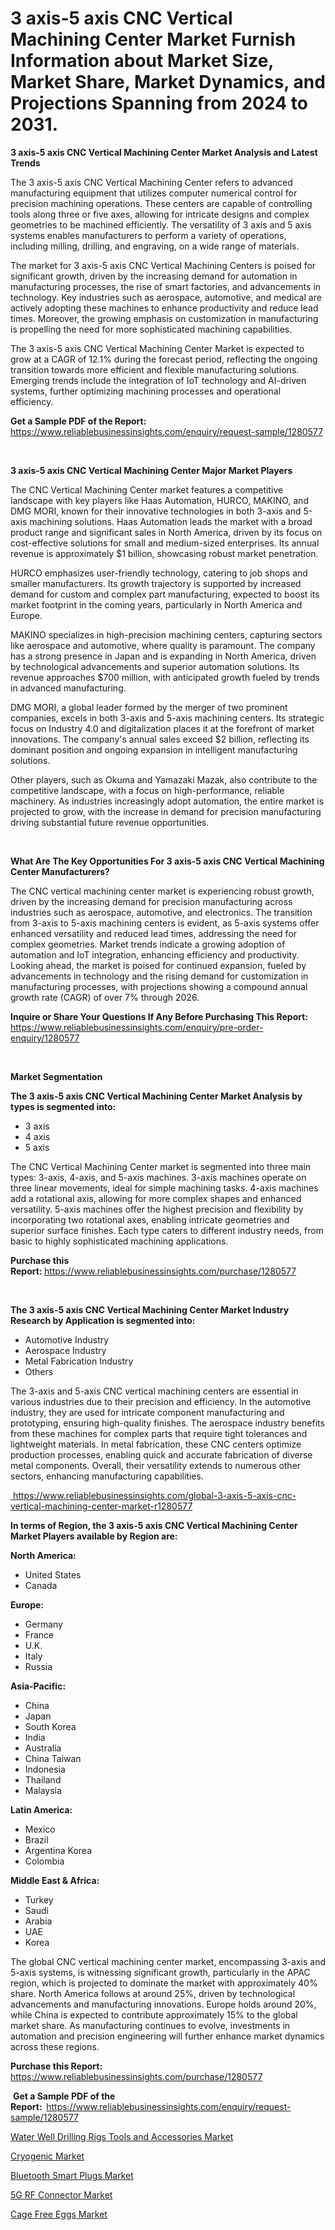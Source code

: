 <p><h1>3 axis-5 axis CNC Vertical Machining Center Market Furnish Information about Market Size, Market Share, Market Dynamics, and Projections Spanning from 2024 to 2031.</h1></p><p><strong>3 axis-5 axis CNC Vertical Machining Center Market Analysis and Latest Trends</strong></p>
<p><p>The 3 axis-5 axis CNC Vertical Machining Center refers to advanced manufacturing equipment that utilizes computer numerical control for precision machining operations. These centers are capable of controlling tools along three or five axes, allowing for intricate designs and complex geometries to be machined efficiently. The versatility of 3 axis and 5 axis systems enables manufacturers to perform a variety of operations, including milling, drilling, and engraving, on a wide range of materials.</p><p>The market for 3 axis-5 axis CNC Vertical Machining Centers is poised for significant growth, driven by the increasing demand for automation in manufacturing processes, the rise of smart factories, and advancements in technology. Key industries such as aerospace, automotive, and medical are actively adopting these machines to enhance productivity and reduce lead times. Moreover, the growing emphasis on customization in manufacturing is propelling the need for more sophisticated machining capabilities.</p><p>The 3 axis-5 axis CNC Vertical Machining Center Market is expected to grow at a CAGR of 12.1% during the forecast period, reflecting the ongoing transition towards more efficient and flexible manufacturing solutions. Emerging trends include the integration of IoT technology and AI-driven systems, further optimizing machining processes and operational efficiency.</p></p>
<p><strong>Get a Sample PDF of the Report:&nbsp;</strong> <a href="https://www.reliablebusinessinsights.com/enquiry/request-sample/1280577?utm_campaign=97&utm_medium=2&utm_source=Github&utm_content=ia&utm_term=30092024&utm_id=3-axis-5-axis-cnc-vertical-machining-center">https://www.reliablebusinessinsights.com/enquiry/request-sample/1280577</a></p>
<p>&nbsp;</p>
<p><strong>3 axis-5 axis CNC Vertical Machining Center Major Market Players</strong></p>
<p><p>The CNC Vertical Machining Center market features a competitive landscape with key players like Haas Automation, HURCO, MAKINO, and DMG MORI, known for their innovative technologies in both 3-axis and 5-axis machining solutions. Haas Automation leads the market with a broad product range and significant sales in North America, driven by its focus on cost-effective solutions for small and medium-sized enterprises. Its annual revenue is approximately $1 billion, showcasing robust market penetration.</p><p>HURCO emphasizes user-friendly technology, catering to job shops and smaller manufacturers. Its growth trajectory is supported by increased demand for custom and complex part manufacturing, expected to boost its market footprint in the coming years, particularly in North America and Europe.</p><p>MAKINO specializes in high-precision machining centers, capturing sectors like aerospace and automotive, where quality is paramount. The company has a strong presence in Japan and is expanding in North America, driven by technological advancements and superior automation solutions. Its revenue approaches $700 million, with anticipated growth fueled by trends in advanced manufacturing.</p><p>DMG MORI, a global leader formed by the merger of two prominent companies, excels in both 3-axis and 5-axis machining centers. Its strategic focus on Industry 4.0 and digitalization places it at the forefront of market innovations. The company's annual sales exceed $2 billion, reflecting its dominant position and ongoing expansion in intelligent manufacturing solutions.</p><p>Other players, such as Okuma and Yamazaki Mazak, also contribute to the competitive landscape, with a focus on high-performance, reliable machinery. As industries increasingly adopt automation, the entire market is projected to grow, with the increase in demand for precision manufacturing driving substantial future revenue opportunities.</p></p>
<p>&nbsp;</p>
<p><strong>What Are The Key Opportunities For 3 axis-5 axis CNC Vertical Machining Center Manufacturers?</strong></p>
<p><p>The CNC vertical machining center market is experiencing robust growth, driven by the increasing demand for precision manufacturing across industries such as aerospace, automotive, and electronics. The transition from 3-axis to 5-axis machining centers is evident, as 5-axis systems offer enhanced versatility and reduced lead times, addressing the need for complex geometries. Market trends indicate a growing adoption of automation and IoT integration, enhancing efficiency and productivity. Looking ahead, the market is poised for continued expansion, fueled by advancements in technology and the rising demand for customization in manufacturing processes, with projections showing a compound annual growth rate (CAGR) of over 7% through 2026.</p></p>
<p><strong>Inquire or Share Your Questions If Any Before Purchasing This Report:</strong> <a href="https://www.reliablebusinessinsights.com/enquiry/pre-order-enquiry/1280577?utm_campaign=97&utm_medium=2&utm_source=Github&utm_content=ia&utm_term=30092024&utm_id=3-axis-5-axis-cnc-vertical-machining-center">https://www.reliablebusinessinsights.com/enquiry/pre-order-enquiry/1280577</a></p>
<p>&nbsp;</p>
<p><strong>Market Segmentation</strong></p>
<p><strong>The 3 axis-5 axis CNC Vertical Machining Center Market Analysis by types is segmented into:</strong></p>
<p><ul><li>3 axis</li><li>4 axis</li><li>5 axis</li></ul></p>
<p><p>The CNC Vertical Machining Center market is segmented into three main types: 3-axis, 4-axis, and 5-axis machines. 3-axis machines operate on three linear movements, ideal for simple machining tasks. 4-axis machines add a rotational axis, allowing for more complex shapes and enhanced versatility. 5-axis machines offer the highest precision and flexibility by incorporating two rotational axes, enabling intricate geometries and superior surface finishes. Each type caters to different industry needs, from basic to highly sophisticated machining applications.</p></p>
<p><strong>Purchase this Report:&nbsp;</strong><a href="https://www.reliablebusinessinsights.com/purchase/1280577?utm_campaign=97&utm_medium=2&utm_source=Github&utm_content=ia&utm_term=30092024&utm_id=3-axis-5-axis-cnc-vertical-machining-center">https://www.reliablebusinessinsights.com/purchase/1280577</a></p>
<p>&nbsp;</p>
<p><strong>The 3 axis-5 axis CNC Vertical Machining Center Market Industry Research by Application is segmented into:</strong></p>
<p><ul><li>Automotive Industry</li><li>Aerospace Industry</li><li>Metal Fabrication Industry</li><li>Others</li></ul></p>
<p><p>The 3-axis and 5-axis CNC vertical machining centers are essential in various industries due to their precision and efficiency. In the automotive industry, they are used for intricate component manufacturing and prototyping, ensuring high-quality finishes. The aerospace industry benefits from these machines for complex parts that require tight tolerances and lightweight materials. In metal fabrication, these CNC centers optimize production processes, enabling quick and accurate fabrication of diverse metal components. Overall, their versatility extends to numerous other sectors, enhancing manufacturing capabilities.</p></p>
<p><a href="https://www.reliablebusinessinsights.com/global-3-axis-5-axis-cnc-vertical-machining-center-market-r1280577?utm_campaign=97&utm_medium=2&utm_source=Github&utm_content=ia&utm_term=30092024&utm_id=3-axis-5-axis-cnc-vertical-machining-center">&nbsp;https://www.reliablebusinessinsights.com/global-3-axis-5-axis-cnc-vertical-machining-center-market-r1280577</a></p>
<p><strong>In terms of Region, the 3 axis-5 axis CNC Vertical Machining Center Market Players available by Region are:</strong></p>
<p>
    <p> <strong> North America: </strong>
        <ul>
            <li>United States</li>
            <li>Canada</li>
        </ul>
        </p> 
    <p> <strong> Europe: </strong>
        <ul>
            <li>Germany</li>
            <li>France</li>
            <li>U.K.</li>
            <li>Italy</li>
            <li>Russia</li>
        </ul>
        </p> 
    <p> <strong> Asia-Pacific: </strong>
        <ul>
            <li>China</li>
            <li>Japan</li>
            <li>South Korea</li>
            <li>India</li>
            <li>Australia</li>
            <li>China Taiwan</li>
            <li>Indonesia</li>
            <li>Thailand</li>
            <li>Malaysia</li>
        </ul>
        </p> 
    <p> <strong> Latin America: </strong>
        <ul>
            <li>Mexico</li>
            <li>Brazil</li>
            <li>Argentina Korea</li>
            <li>Colombia</li>
        </ul>
        </p> 
    <p> <strong> Middle East & Africa: </strong>
        <ul>
            <li>Turkey</li>
            <li>Saudi</li>
            <li>Arabia</li>
            <li>UAE</li>
            <li>Korea</li>
        </ul>
    </p>
    </p>
<p><p>The global CNC vertical machining center market, encompassing 3-axis and 5-axis systems, is witnessing significant growth, particularly in the APAC region, which is projected to dominate the market with approximately 40% share. North America follows at around 25%, driven by technological advancements and manufacturing innovations. Europe holds around 20%, while China is expected to contribute approximately 15% to the global market share. As manufacturing continues to evolve, investments in automation and precision engineering will further enhance market dynamics across these regions.</p></p>
<p><strong>Purchase this Report: </strong><a href="https://www.reliablebusinessinsights.com/purchase/1280577?utm_campaign=97&utm_medium=2&utm_source=Github&utm_content=ia&utm_term=30092024&utm_id=3-axis-5-axis-cnc-vertical-machining-center">https://www.reliablebusinessinsights.com/purchase/1280577</a></p>
<p>&nbsp;<strong>Get a Sample PDF of the Report:&nbsp;&nbsp;</strong><a href="https://www.reliablebusinessinsights.com/enquiry/request-sample/1280577?utm_campaign=97&utm_medium=2&utm_source=Github&utm_content=ia&utm_term=30092024&utm_id=3-axis-5-axis-cnc-vertical-machining-center">https://www.reliablebusinessinsights.com/enquiry/request-sample/1280577</a></p>
<p><strong></strong></p>
<p><p><a href="https://github.com/michaelhall412/Market-Research-Report-List-1/blob/main/water-well-drilling-rigs-tools-and-accessories-market.md?utm_campaign=97&utm_medium=2&utm_source=Github&utm_content=ia&utm_term=30092024&utm_id=3-axis-5-axis-cnc-vertical-machining-center">Water Well Drilling Rigs Tools and Accessories Market</a></p><p><a href="https://www.linkedin.com/pulse/pioneering-growth-analyzing-global-cryogenic-market-dynamics-yufef?utm_campaign=97&utm_medium=2&utm_source=Github&utm_content=ia&utm_term=30092024&utm_id=3-axis-5-axis-cnc-vertical-machining-center">Cryogenic Market</a></p><p><a href="https://issuu.com/reportprime-2/docs/bluetooth-smart-plugs-market-size-2_f8972ca921a10e?utm_campaign=97&utm_medium=2&utm_source=Github&utm_content=ia&utm_term=30092024&utm_id=3-axis-5-axis-cnc-vertical-machining-center">Bluetooth Smart Plugs Market</a></p><p><a href="https://github.com/aiko92han/Market-Research-Report-List-1/blob/main/5g-rf-connector-market.md?utm_campaign=97&utm_medium=2&utm_source=Github&utm_content=ia&utm_term=30092024&utm_id=3-axis-5-axis-cnc-vertical-machining-center">5G RF Connector Market</a></p><p><a href="https://www.linkedin.com/pulse/evaluating-global-cage-free-eggs-market-trends-growth-opportunities-rezoc?utm_campaign=97&utm_medium=2&utm_source=Github&utm_content=ia&utm_term=30092024&utm_id=3-axis-5-axis-cnc-vertical-machining-center">Cage Free Eggs Market</a></p></p>